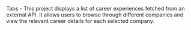 Tabs - This project displays a list of career experiences fetched from an external API. It allows users to browse through different companies and view the relevant career details for each selected company.
